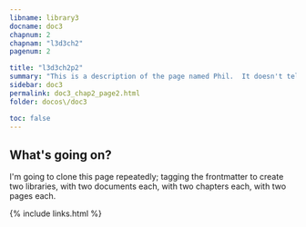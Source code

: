 ```yaml
---
libname: library3
docname: doc3
chapnum: 2
chapnam: "l3d3ch2"
pagenum: 2

title: "l3d3ch2p2"
summary: "This is a description of the page named Phil.  It doesn't tell you much, and you shouldn't trust what it does tell you."
sidebar: doc3
permalink: doc3_chap2_page2.html
folder: docos\/doc3

toc: false
---
```


## What's going on?

I'm going to clone this page repeatedly; tagging the frontmatter to create two libraries, with two documents each, with two chapters each, with two pages each.

{% include links.html %}